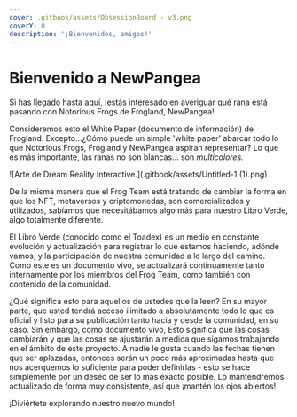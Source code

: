 ```yaml
---
cover: .gitbook/assets/ObsessionBoard - v3.png
coverY: 0
description: '¡Bienvenidos, amigos!'
---
```


# Bienvenido a NewPangea

Si has llegado hasta aquí, ¡estás interesado en averiguar qué rana está pasando con Notorious Frogs de Frogland, NewPangea!&#x20;

Consideremos esto el White Paper (documento de información) de Frogland. Excepto...¿Cómo puede un simple 'white paper' abarcar todo lo que Notorious Frogs, Frogland y NewPangea aspiran representar? Lo que es más importante, las ranas no son blancas... son _multicolores._

![Arte de Dream Reality Interactive.](.gitbook/assets/Untitled-1 (1).png)

De la misma manera que el Frog Team está tratando de cambiar la forma en que los NFT, metaversos y criptomonedas, son comercializados y utilizados, sabíamos que necesitábamos algo más para nuestro Libro Verde, algo totalmente diferente.&#x20;

El Libro Verde (conocido como el Toadex) es un medio en constante evolución y actualización para registrar lo que estamos haciendo, adónde vamos, y la participación de nuestra comunidad a lo largo del camino. Como este es un documento vivo, se actualizará continuamente tanto internamente por los miembros del Frog Team, como también con contenido de la comunidad.&#x20;

¿Qué significa esto para aquellos de ustedes que la leen? En su mayor parte, que usted tendrá acceso ilimitado a absolutamente todo lo que es oficial y listo para su publicación tanto hacia y desde la comunidad, en su caso. Sin embargo, como documento vivo, Esto significa que las cosas cambiarán y que las cosas se ajustarán a medida que sigamos trabajando en el ámbito de este proyecto. A nadie le gusta cuando las fechas tienen que ser aplazadas, entonces serán un poco más aproximadas hasta que nos acerquemos lo suficiente para poder definirlas - esto se hace simplemente por un deseo de ser lo más exacto posible. Lo mantendremos actualizado de forma muy consistente, así que ¡mantén los ojos abiertos!

¡Diviértete explorando nuestro nuevo mundo!
